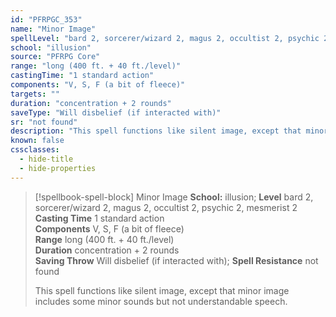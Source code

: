 ```yaml
---
id: "PFRPGC_353"
name: "Minor Image"
spellLevel: "bard 2, sorcerer/wizard 2, magus 2, occultist 2, psychic 2, mesmerist 2"
school: "illusion"
source: "PFRPG Core"
range: "long (400 ft. + 40 ft./level)"
castingTime: "1 standard action"
components: "V, S, F (a bit of fleece)"
targets: ""
duration: "concentration + 2 rounds"
saveType: "Will disbelief (if interacted with)"
sr: "not found"
description: "This spell functions like silent image, except that minor image includes some minor sounds but not understandable speech."
known: false
cssclasses:
  - hide-title
  - hide-properties
---
```


> [!spellbook-spell-block] Minor Image
> **School:** illusion; **Level** bard 2, sorcerer/wizard 2, magus 2, occultist 2, psychic 2, mesmerist 2
> **Casting Time** 1 standard action  
> **Components** V, S, F (a bit of fleece)  
> **Range** long (400 ft. + 40 ft./level)  
> **Duration** concentration + 2 rounds  
> **Saving Throw** Will disbelief (if interacted with); **Spell Resistance** not found
> 
> This spell functions like silent image, except that minor image includes some minor sounds but not understandable speech.